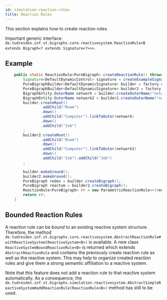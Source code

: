 ```yaml
---
id: simulation-reaction-rules
title: Reaction Rules
---
```


This section explains how to create reaction rules.

Important generic interface: `de.tudresden.inf.st.bigraphs.core.reactivesystem.ReactionRule<B extends Bigraph<? extends Signature<?>>>`.

## Example

```java
    public static ReactionRule<PureBigraph> createReactionRule() throws TypeNotExistsException, InvalidConnectionException, ControlIsAtomicException, InvalidReactionRuleException {
        Signature<DefaultDynamicControl> signature = createExampleSignature();
        PureBigraphBuilder<DefaultDynamicSignature> builder = factory.createBigraphBuilder(signature);
        PureBigraphBuilder<DefaultDynamicSignature> builder2 = factory.createBigraphBuilder(signature);
        BigraphEntity.OuterName network = builder.createOuterName("network");
        BigraphEntity.OuterName network2 = builder2.createOuterName("network");
        builder.createRoot()
                .addChild("Room")
                .down()
                .addChild("Computer").linkToOuter(network)
                .down()
                .addChild("Job")
        ;
        builder2.createRoot()
                .addChild("Room")
                .down()
                .addChild("Computer").linkToOuter(network2)
                .down()
                .addChild("Job").addChild("Job")
        ;

        builder.makeGround();
        builder2.makeGround();
        PureBigraph redex = builder.createBigraph();
        PureBigraph reactum = builder2.createBigraph();
        ReactionRule<PureBigraph> rr = new ParametricReactionRule<>(redex, reactum);
        return rr;
    }
```

## Bounded Reaction Rules

A reaction rule can be _bound_ to an existing reactive system structure.
Therefore, the method `de.tudresden.inf.st.bigraphs.core.reactivesystem.AbstractReactionRule#withReactiveSystem(ReactiveSystem<B>)` is available.
A new class `ReactiveSystemBoundReactionRule<B>` is returned which extends `AbstractReactionRule` and contains the previously create reaction rule as well as the reactive system.
This may help to organize created reaction rules and give them a strong semantic affiliation to a reactive system.

Note that this feature does not add a reaction rule to that reactive system automatically.
As a consequence, the `de.tudresden.inf.st.bigraphs.simulation.reactivesystem.AbstractSimpleReactiveSystem#addReactionRule(ReactionRule<B>)` method has still to be used.





